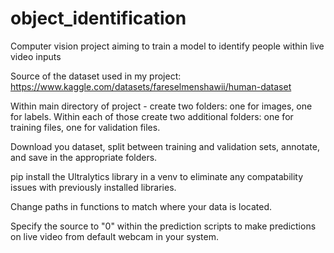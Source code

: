 # object_identification
Computer vision project aiming to train a model to identify people within live video inputs

Source of the dataset used in my project: https://www.kaggle.com/datasets/fareselmenshawii/human-dataset

Within main directory of project - create two folders: one for images, one for labels. Within each of those create two additional folders: one for training files, one for validation files.

Download you dataset, split between training and validation sets, annotate, and save in the appropriate folders.

pip install the Ultralytics library in a venv to eliminate any compatability issues with previously installed libraries.

Change paths in functions to match where your data is located.

Specify the source to "0" within the prediction scripts to make predictions on live video from default webcam in your system.
